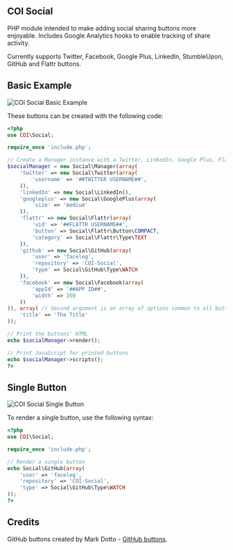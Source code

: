 COI Social
----------

PHP module intended to make adding social sharing buttons more enjoyable.
Includes Google Analytics hooks to enable tracking of share activity.

Currently supports Twitter, Facebook, Google Plus, LinkedIn, StumbleUpon, GitHub and Flattr buttons.

Basic Example
-------------

![COI Social Basic Example](http://pagesofinterest.net/images/github/coi-social/basic.png "COI Social Basic Example")

These buttons can be created with the following code:

```php
<?php
use COI\Social;

require_once 'include.php';

// Create a Manager instance with a Twitter, LinkedIn, Google Plus, Flattr & Facebook button
$socialManager = new Social\Manager(array(
    'twitter' => new Social\Twitter(array(
        'username' => '##TWITTER USERNAME##',
    )),
    'linkedIn' => new Social\LinkedIn(),
    'googleplus' => new Social\GooglePlus(array(
        'size' => 'medium'
    )),
    'flattr' => new Social\Flattr(array(
        'uid' => '##FLATTR USERNAME##',
        'button' => Social\Flattr\Button\COMPACT,
        'category' => Social\Flattr\Type\TEXT
    )),
    'github' => new Social\GitHub(array(
        'user' => 'faceleg',
        'repository' => 'COI-Social',
        'type' => Social\GitHub\Type\WATCH
    )),
    'facebook' => new Social\Facebook(array(
        'appId' => '##APP ID##',
        'width' => 350
    ))
)), array( // Second argument is an array of options common to all buttons
    'title' => 'The Title'
));

// Print the buttons' HTML
echo $socialManager->render();

// Print JavaScript for printed buttons
echo $socialManager->scripts();
?>
```

Single Button
-------------

![COI Social Single Button](http://pagesofinterest.net/images/github/coi-social/watch.png "COI Social Single Button")

To render a single button, use the following syntax:

```php
<?php
use COI\Social;

require_once 'include.php';

// Render a single button
echo Social\GitHub(array(
    'user' => 'faceleg',
    'repository' => 'COI-Social',
    'type' => Social\GitHub\Type\WATCH
));
?>
```

Credits
-------

GitHub buttons created by Mark Dotto - [GitHub buttons](http://markdotto.github.com/github-buttons/ "GitHub Buttons").